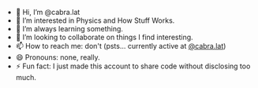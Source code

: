 - 👋 Hi, I’m @cabra.lat
- 👀 I’m interested in Physics and How Stuff Works.
- 🌱 I’m always learning something.
- 💞️ I’m looking to collaborate on things I find interesting.
- 📫 How to reach me: don't (psts... currently active at [@cabra.lat](https://bsky.app/profile/cabra.lat))
- 😄 Pronouns: none, really.
- ⚡ Fun fact: I just made this account to share code without disclosing too much.
